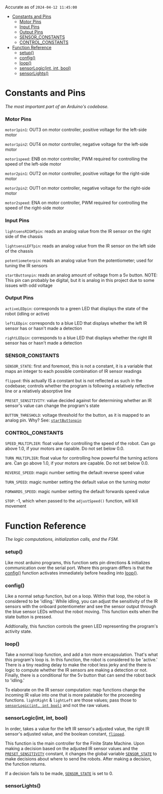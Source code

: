Accurate as of ```2024-04-12 11:45:00```

- [Constants and Pins](#constants-and-pins)
    - [Motor Pins](#motor-pins)
    - [Input Pins](#input-pins)
    - [Output Pins](#output-pins)
    - [SENSOR\_CONSTANTS](#sensor_constants)
    - [CONTROL\_CONSTANTS](#control_constants)
- [Function Reference](#function-reference)
    - [setup()](#setup)
    - [config()](#config)
    - [loop()](#loop)
    - [sensorLogic(int, int, bool)](#sensorlogicint-int-bool)
    - [sensorLights()](#sensorlights)

# Constants and Pins
*The most important part of an Arduino's codebase.*

### Motor Pins

```motor1pin1```: OUT3 on motor controller, positive voltage for the left-side motor

```motor1pin2```: OUT4 on motor controller, negative voltage for the left-side motor

```motor1speed```: ENB on motor controller, PWM required for controlling the speed of the left-side motor

```motor2pin1```: OUT2 on motor controller, positive voltage for the right-side motor

```motor2pin2```: OUT1 on motor controller, negative voltage for the right-side motor

```motor2speed```: ENA on motor controller, PWM required for controlling the speed of the right-side motor

### Input Pins

```lightsensRIGHTpin```: reads an analog value from the IR sensor on the right side of the chassis

```lightsensLEFTpin```: reads an analog value from the IR sensor on the left side of the chassis

```potentiometerpin```: reads an analog value from the potentiometer; used for tuning the IR sensors

```startButtonpin```: reads an analog amount of voltage from a 5v button. NOTE: This pin can probably be digital, but it is analog in this project due to some issues with odd voltage

### Output Pins

```activeLEDpin```: corresponds to a green LED that displays the state of the robot (idling or active)

```leftLEDpin```: corresponds to a blue LED that displays whether the left IR sensor has or hasn't made a detection

```rightLEDpin```: corresponds to a blue LED that displays whether the right IR sensor has or hasn't made a detection

### SENSOR_CONSTANTS

```SENSOR_STATE```: first and foremost, this is not a constant, it is a variable that maps an integer to each possible combination of IR sensor readings

```flipped```: this actually IS a constant but is not reflected as such in the codebase; controls whether the program is following a relatively reflective line or a relatively absorptive line

```PRESET_SENSITIVITY```: value decided against for determining whether an IR sensor's value can change the program's state

```BUTTON_THRESHOLD```: voltage threshold for the button, as it is mapped to an analog pin. Why? See: [```startButtonpin```](#input-pins)

### CONTROL_CONSTANTS

```SPEED_MULTIPLIER```: float value for controlling the speed of the robot. Can go above 1.0, if your motors are capable. Do not set below 0.0.

```TURN_MULTIPLIER```: float value for controlling how powerful the turning actions are. Can go above 1.0, if your motors are capable. Do not set below 0.0.

```REVERSE_SPEED```: magic number setting the default reverse speed value

```TURN_SPEED```: magic number setting the default value on the turning motor

```FORWARDS_SPEED```: magic number setting the default forwards speed value

```STOP```: -1, which when passed to the ```adjustSpeed()``` function, will kill movement

# Function Reference

*The logic computations, initialization calls, and the FSM.*

### setup()

Like most arduino programs, this function sets pin directions & initializes communication over the serial port. Where this program differs is that the [config()](#config) function activates immediately before heading into [loop()](#loop).

### config()

Like a normal setup function, but on a loop. Within that loop, the robot is considered to be 'idling.' While idling, you can adjust the sensitivity of the IR sensors with the onboard potentiometer and see the sensor output through the blue sensor LEDs without the robot moving. This function exits when the state button is pressed.

Addtionally, this function controls the green LED representing the program's activity state.

### loop()

Take a normal loop function, and add a ton more encapsulation. That's what this program's loop is. In this function, the robot is considered to be 'active.' There is a tiny reading delay
to make the robot less jerky and the there is logic to compute whether the IR sensors are making a detection or not. Finally, there is a conditional for the 5v button that can send the robot back to 'idling.'

To elaborate on the IR sensor computation: map functions change the incoming IR value into one that is more palatable for the proceeding functions. `lightRight` & `lightLeft` are those values; pass those to [`sensorLogic(int, int bool)`](#sensorlogicint-int-bool) and not the raw values.

### sensorLogic(int, int, bool)

In order, takes a value for the left IR sensor's adjusted value, the right IR sensor's adjusted value, and the boolean constant, [`flipped`](#sensor_constants).

This function is the main controller for the Finite State Machine. Upon making a decision based on the adjusted IR sensor values and the [`PRESET_SENSITIVITY`](#sensor_constants) constant, it changes the global variable [`SENSOR_STATE`](#sensor_constants) to make decisions about where to send the robots. After making a decision, the function returns.

If a decision fails to be made, [`SENSOR_STATE`](#sensor_constants) is set to 0.

### sensorLights()


